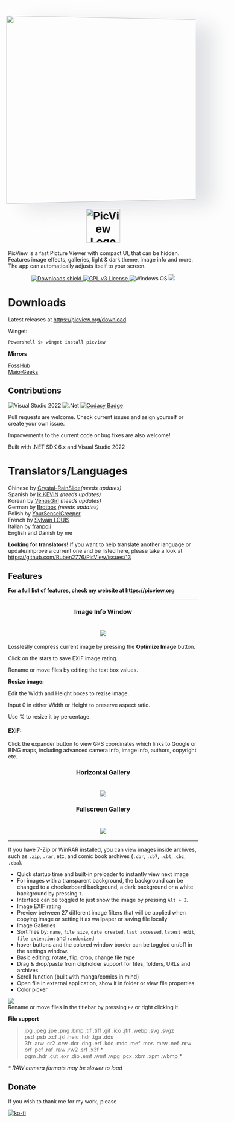 <img align="center" style="box-shadow: 48px 16px 48px rgba(24,37,56,0.12);transform: perspective(1000px) rotateY(5deg) translateY(4%);"
src="https://d33wubrfki0l68.cloudfront.net/bd46748571d9f714f4c19d5d824786b675d6b58f/e6d87/assets/screenshots/configure-ui02.webp" width="958" height="488" />
</img>
<h1 align="center">
<img src="https://d33wubrfki0l68.cloudfront.net/327934f4ff80060e07c17935683ecad27cda8080/ee2bc/assets/images/photoshop_1.png" alt="PicView Logo" height="90">
</h1>

PicView is a fast Picture Viewer with compact UI, that can be hidden. Features image effects, galleries, light & dark theme, image info and more. The app can automatically adjusts itself to your screen.


<p align=center>
    <a href="https://github.com/Ruben2776/PicView/releases">
        <img alt="Downloads shield" src="https://img.shields.io/github/downloads/Ruben2776/PicView/total?color=%23007ACC&label=downloads&style=flat-square">
    </a>
    <a href="https://github.com/Ruben2776/PicView/blob/master/LICENSE.txt">
        <img alt="GPL v3 License" src="https://img.shields.io/badge/license-GPLv3-green.svg?maxAge=3600&style=flat-square">
    </a>
    <img alt="Windows OS" src="https://img.shields.io/badge/OS-Windows%2010/11%2064%20bit-00adef.svg?maxAge=3600&style=flat-square">
    <a title="Crowdin" target="_blank" href="https://crowdin.com/project/picview"><img src="https://badges.crowdin.net/picview/localized.svg"></a>
</p>

# Downloads
Latest releases at https://picview.org/download


Winget:
```powershell
Powershell $> winget install picview
```

**Mirrors**

[FossHub](https://www.fosshub.com/PicView.html) <br>
[MajorGeeks](https://www.majorgeeks.com/files/details/picview.html)

## Contributions
![Visual Studio 2022](https://img.shields.io/badge/IDE-Visual%20Studio%202022-964ad4.svg?maxAge=3600)
![.Net](https://img.shields.io/badge/.NET-5C2D91?style=badge&logo=.net&logoColor=white)
[![Codacy Badge](https://app.codacy.com/project/badge/Grade/bf0fd0f740f9486ba306bdec7fe8bde7)](https://www.codacy.com/manual/ruben_8/PicView?utm_source=github.com&amp;utm_medium=referral&amp;utm_content=Ruben2776/PicView&amp;utm_campaign=Badge_Grade)

Pull requests are welcome. Check current issues and asign yourself or create your own issue. 

Improvements to the current code or bug fixes are also welcome!

Built with .NET SDK 6.x and Visual Studio 2022


# Translators/Languages
Chinese by <a href="https://github.com/Crystal-RainSlide">Crystal-RainSlide</a><i>(needs updates)</i><br>
Spanish by <a href="https://github.com/lk-KEVIN">lk.KEVIN</a> <i>(needs updates)</i><br>
Korean by <a href="https://github.com/VenusGirl">VenusGirl</a> <i>(needs updates)</i><br>
German by <a href="https://github.com/Brotbox">Brotbox</a> <i>(needs updates)</i><br>
Polish by <a href="https://github.com/YourSenseiCreeper">YourSenseiCreeper</a><br>
French by <a href="https://www.challenger-systems.com/2021/11/picview-156.html">Sylvain LOUIS</a> <br>
Italian by <a href="https://github.com/franpoli">franpoli</a> <br>
English and Danish by me<br>

**Looking for translators!**
If you want to help translate another language or update/improve a current one and be listed here, please take a look at
https://github.com/Ruben2776/PicView/issues/13



## Features
**For a full list of features, check my website at https://picview.org**
___

<h3 align="center">
    Image Info Window
</h3>

<h1 align="center">
    <img src="https://picview.org/assets/screenshots/EXIF-image-Info-Dark.webp" />
</h1>

Lossleslly compress current image by pressing the __Optimize Image__ button.

Click on the stars to save EXIF image rating.

Rename or move files by editing the text box values.

__Resize image:__

Edit the Width and Height boxes to rezise image.

Input 0 in either Width or Height to preserve aspect ratio.

Use % to resize it by percentage.

#### EXIF:

Click the expander button to view GPS coordinates which links to Google or BING maps, including advanced camera info, image info, authors, copyright etc.



<h3 align="center">
    Horizontal Gallery
</h3>

<h1 align="center">
    <img src="https://picview.org/assets/screenshots/PicView-Horizontal-Image-Gallery-Dark-Theme-900w.webp" />
</h1>


<h3 align="center">
    Fullscreen Gallery
</h3>

<h1 align="center">
    <img src="https://picview.org/assets/screenshots/PicView-Fullscreen-Image-Gallery-dark-theme-900w.webp" />
</h1>


___
If you have 7-Zip or WinRAR installed, you can view images inside archives, such as `.zip`, `.rar`, etc, and comic book archives (`.cbr`, `.cb7`, `.cbt`, .`cbz`, `.cba`).

* Quick startup time and built-in preloader to instantly view next image
* For images with a transparent background, the background can be changed to a checkerboard background, a dark background or a white background by pressing `T`.
* Interface can be toggled to just show the image by pressing `Alt + Z`.
* Image EXIF rating
* Preview between 27 different image filters that will be applied when copying image or setting it as wallpaper or saving file locally
* Image Galleries
* Sort files by: `name`, `file size`, `date created`, `last accessed`, `latest edit`, `file extension` and `randomized`
* hover buttons and the colored window border can be toggled on/off in the settings window.
* Basic editing: rotate, flip, crop, change file type
* Drag & drop/paste from clipholder support for files, folders, URLs and archives
* Scroll function (built with manga/comics in mind)
* Open file in external application, show it in folder or view file properties
* Color picker

<img src="https://picview.org/assets/screenshots/PicView-Dark-Titlebar.webp"/><br>
Rename or move files in the titlebar by pressing `F2` or right clicking it.

**File support** 
 > .jpg  .jpeg  .jpe  .png  .bmp  .tif  .tiff  .gif  .ico  .jfif  .webp .svg .svgz <br>
   .psd  .psb .xcf .jxl .heic .hdr .tga .dds<br>.3fr  .arw  .cr2  .crw  .dcr  .dng  .erf  .kdc  .mdc  .mef  .mos  .mrw  .nef  .nrw  .orf  .pef .raf  .raw  .rw2  .srf  .x3f *<br>
   .pgm  .hdr  .cut  .exr  .dib  .emf  .wmf  .wpg  .pcx  .xbm  .xpm .wbmp *
   
   _* RAW camera formats may be slower to load_


## Donate
If you wish to thank me for my work, please

[![ko-fi](https://ko-fi.com/img/githubbutton_sm.svg)](https://ko-fi.com/W7W46BJFV)
